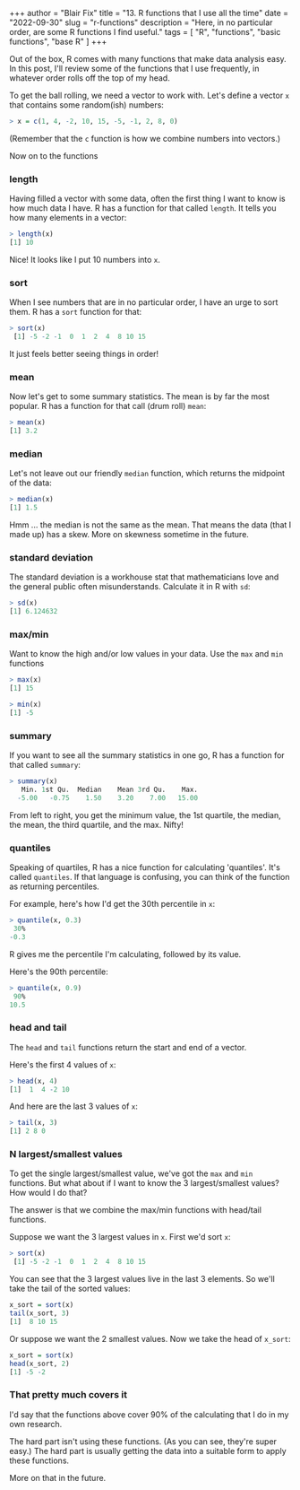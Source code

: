 +++
author = "Blair Fix"
title =  "13. R functions that I use all the time"
date = "2022-09-30"
slug = "r-functions"
description = "Here, in no particular order, are some R functions I find useful."
tags = [ "R", "functions", "basic functions", "base R" ]
+++


Out of the box, R comes with many functions that make data analysis easy. In this post, I'll review some of the functions that I use frequently, in whatever order rolls off the top of my head.

To get the ball rolling, we need a vector to work with. Let's define a vector `x` that contains some random(ish) numbers:

```R
> x = c(1, 4, -2, 10, 15, -5, -1, 2, 8, 0)
```

(Remember that the `c` function is how we combine numbers into vectors.)

Now on to the functions


### length

Having filled a vector with some data, often the first thing I want to know is how much data I have. R has a function for that called `length`. It tells you how many elements in a vector:

```R
> length(x)
[1] 10
```

Nice! It looks like I put 10 numbers into `x`.


### sort

When I see numbers that are in no particular order, I have an urge to sort them. R has a `sort` function for that:

```R
> sort(x)
 [1] -5 -2 -1  0  1  2  4  8 10 15
```

It just feels better seeing things in order!


### mean

Now let's get to some summary statistics. The mean is by far the most popular. R has a function for that call (drum roll) `mean`:

```R
> mean(x)
[1] 3.2
```

### median

Let's not leave out our friendly `median` function, which returns the midpoint of the data:

```R
> median(x)
[1] 1.5
```

Hmm ... the median is not the same as the mean. That means the data (that I made up) has a skew. More on skewness sometime in the future.


### standard deviation

The standard deviation is a workhouse stat that mathematicians love and the general public often misunderstands. Calculate it in R with `sd`:

```R
> sd(x)
[1] 6.124632
```

### max/min

Want to know the high and/or low values in your data. Use the `max` and `min` functions

```R
> max(x)
[1] 15

> min(x)
[1] -5
```

### summary

If you want to see all the summary statistics in one go, R has a function for that called `summary`:

```R
> summary(x)
   Min. 1st Qu.  Median    Mean 3rd Qu.    Max.
  -5.00   -0.75    1.50    3.20    7.00   15.00
```

From left to right, you get the minimum value, the 1st quartile, the median, the mean, the third quartile, and the max. Nifty!


### quantiles

Speaking of quartiles, R has a nice function for calculating 'quantiles'. It's called `quantiles`. If that language is confusing, you can think of the function as returning percentiles. 

For example, here's how I'd get the 30th percentile in `x`:

```R
> quantile(x, 0.3)
 30%
-0.3
```

R gives me the percentile I'm calculating, followed by its value.

Here's the 90th percentile:

```R
> quantile(x, 0.9)
 90%
10.5
```

### head and tail

The `head` and `tail` functions return the start and end of a vector. 

Here's the first 4 values of `x`:

```R
> head(x, 4)
[1]  1  4 -2 10
```

And here are the last 3 values of `x`:

```R
> tail(x, 3)
[1] 2 8 0
```



### N largest/smallest values

To get the single largest/smallest value, we've got the `max` and `min` functions. But what about if I want to know the 3 largest/smallest values? How would I do that?

The answer is that we combine the max/min functions with head/tail functions. 

Suppose we want the 3 largest values in `x`. First we'd sort `x`:

```R
> sort(x)
 [1] -5 -2 -1  0  1  2  4  8 10 15
```

You can see that the 3 largest values live in the last 3 elements. So we'll take the tail of the sorted values:

```R
x_sort = sort(x)
tail(x_sort, 3)
[1]  8 10 15
```

Or suppose we want the 2 smallest values. Now we take the head of `x_sort`:

```R
x_sort = sort(x)
head(x_sort, 2)
[1] -5 -2
```

### That pretty much covers it

I'd say that the functions above cover 90% of the calculating that I do in my own research. 

The hard part isn't using these functions. (As you can see, they're super easy.) The hard part is usually getting the data into a suitable form to apply these functions.

More on that in the future.

